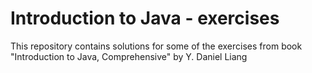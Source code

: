 # Introduction to Java - exercises
This repository contains solutions for some of the exercises from book "Introduction to Java, Comprehensive" by Y. Daniel Liang
